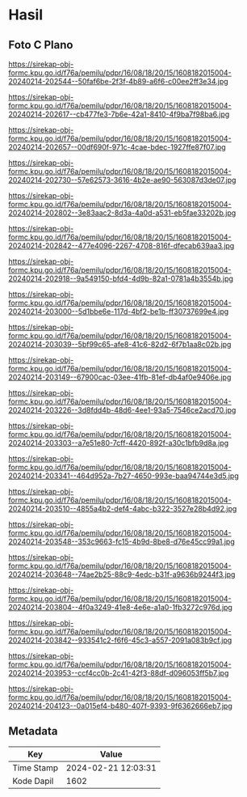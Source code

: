 # Hasil

## Foto C Plano

https://sirekap-obj-formc.kpu.go.id/f76a/pemilu/pdpr/16/08/18/20/15/1608182015004-20240214-202544--50faf6be-2f3f-4b89-a6f6-c00ee2ff3e34.jpg

https://sirekap-obj-formc.kpu.go.id/f76a/pemilu/pdpr/16/08/18/20/15/1608182015004-20240214-202617--cb477fe3-7b6e-42a1-8410-4f9ba7f98ba6.jpg

https://sirekap-obj-formc.kpu.go.id/f76a/pemilu/pdpr/16/08/18/20/15/1608182015004-20240214-202657--00df690f-971c-4cae-bdec-1927ffe87f07.jpg

https://sirekap-obj-formc.kpu.go.id/f76a/pemilu/pdpr/16/08/18/20/15/1608182015004-20240214-202730--57e62573-3616-4b2e-ae90-563087d3de07.jpg

https://sirekap-obj-formc.kpu.go.id/f76a/pemilu/pdpr/16/08/18/20/15/1608182015004-20240214-202802--3e83aac2-8d3a-4a0d-a531-eb5fae33202b.jpg

https://sirekap-obj-formc.kpu.go.id/f76a/pemilu/pdpr/16/08/18/20/15/1608182015004-20240214-202842--477e4096-2267-4708-816f-dfecab639aa3.jpg

https://sirekap-obj-formc.kpu.go.id/f76a/pemilu/pdpr/16/08/18/20/15/1608182015004-20240214-202918--9a549150-bfd4-4d9b-82a1-0781a4b3554b.jpg

https://sirekap-obj-formc.kpu.go.id/f76a/pemilu/pdpr/16/08/18/20/15/1608182015004-20240214-203000--5d1bbe6e-117d-4bf2-be1b-ff30737699e4.jpg

https://sirekap-obj-formc.kpu.go.id/f76a/pemilu/pdpr/16/08/18/20/15/1608182015004-20240214-203039--5bf99c65-afe8-41c6-82d2-6f7b1aa8c02b.jpg

https://sirekap-obj-formc.kpu.go.id/f76a/pemilu/pdpr/16/08/18/20/15/1608182015004-20240214-203149--67900cac-03ee-41fb-81ef-db4af0e9406e.jpg

https://sirekap-obj-formc.kpu.go.id/f76a/pemilu/pdpr/16/08/18/20/15/1608182015004-20240214-203226--3d8fdd4b-48d6-4ee1-93a5-7546ce2acd70.jpg

https://sirekap-obj-formc.kpu.go.id/f76a/pemilu/pdpr/16/08/18/20/15/1608182015004-20240214-203303--a7e51e80-7cff-4420-892f-a30c1bfb9d8a.jpg

https://sirekap-obj-formc.kpu.go.id/f76a/pemilu/pdpr/16/08/18/20/15/1608182015004-20240214-203341--464d952a-7b27-4650-993e-baa94744e3d5.jpg

https://sirekap-obj-formc.kpu.go.id/f76a/pemilu/pdpr/16/08/18/20/15/1608182015004-20240214-203510--4855a4b2-def4-4abc-b322-3527e28b4d92.jpg

https://sirekap-obj-formc.kpu.go.id/f76a/pemilu/pdpr/16/08/18/20/15/1608182015004-20240214-203548--353c9663-fc15-4b9d-8be8-d76e45cc99a1.jpg

https://sirekap-obj-formc.kpu.go.id/f76a/pemilu/pdpr/16/08/18/20/15/1608182015004-20240214-203648--74ae2b25-88c9-4edc-b31f-a9636b9244f3.jpg

https://sirekap-obj-formc.kpu.go.id/f76a/pemilu/pdpr/16/08/18/20/15/1608182015004-20240214-203804--4f0a3249-41e8-4e6e-a1a0-1fb3272c976d.jpg

https://sirekap-obj-formc.kpu.go.id/f76a/pemilu/pdpr/16/08/18/20/15/1608182015004-20240214-203842--933541c2-f6f6-45c3-a557-2091a083b9cf.jpg

https://sirekap-obj-formc.kpu.go.id/f76a/pemilu/pdpr/16/08/18/20/15/1608182015004-20240214-203953--ccf4cc0b-2c41-42f3-88df-d096053ff5b7.jpg

https://sirekap-obj-formc.kpu.go.id/f76a/pemilu/pdpr/16/08/18/20/15/1608182015004-20240214-204123--0a015ef4-b480-407f-9393-9f6362666eb7.jpg


## Metadata

| Key        | Value               |
| ---------- | ------------------- |
| Time Stamp | 2024-02-21 12:03:31 |
| Kode Dapil | 1602                |



